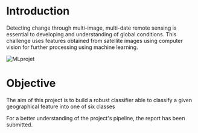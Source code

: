 # Introduction
Detecting change through multi-image, multi-date remote sensing is essential to developing and understanding of global conditions. This challenge uses features obtained from satellite images using computer vision for further processing using machine learning.


![MLprojet](https://github.com/ChafikHala/Classification_of_geospatial_data/assets/134621495/64924673-5196-448a-b61e-22445b3faf1c)

# Objective 
The aim of this project is to build a robust classifier able to classify a given geographical feature into one of six classes

For a better understanding of the project's pipeline, the report has been submitted.
